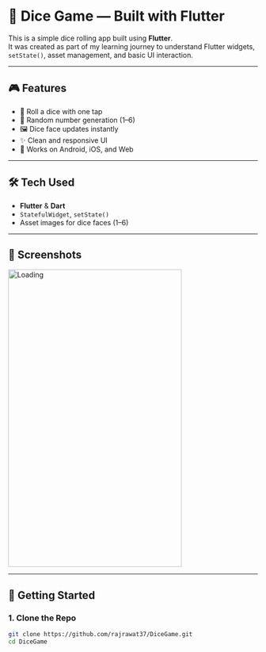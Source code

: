 # 🎲 Dice Game — Built with Flutter

This is a simple dice rolling app built using **Flutter**.  
It was created as part of my learning journey to understand Flutter widgets, `setState()`, asset management, and basic UI interaction.

---

## 🎮 Features

- 🎲 Roll a dice with one tap
- 🔁 Random number generation (1–6)
- 🖼️ Dice face updates instantly
- ✨ Clean and responsive UI
- 📱 Works on Android, iOS, and Web

---

## 🛠️ Tech Used

- **Flutter** & **Dart**
- `StatefulWidget`, `setState()`
- Asset images for dice faces (1–6)

---

## 📱 Screenshots

<img src="https://user-images.githubusercontent.com/52829478/93437993-49a7f080-f8ea-11ea-9792-a816eabb6371.gif" alt="Loading" width="350" height="600"> 

---

## 🚀 Getting Started

### 1. Clone the Repo

```bash
git clone https://github.com/rajrawat37/DiceGame.git
cd DiceGame




 
